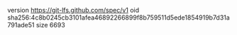 version https://git-lfs.github.com/spec/v1
oid sha256:4c8b0245cb3101afea46892266899f8b759511d5ede1854919b7d31a791ade51
size 6693
